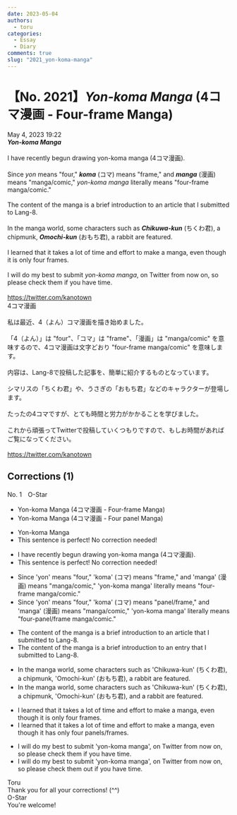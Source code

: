 ```yaml
---
date: 2023-05-04
authors:
  - toru
categories:
  - Essay
  - Diary
comments: true
slug: "2021_yon-koma-manga"
---
```


# 【No. 2021】<strong><em>Yon-koma Manga</strong></em> (4コマ漫画 - Four-frame Manga)
<div class="date">May 4, 2023 19:22</div>
<div id="post"><div id="body_show_ori">
<strong><em>Yon-koma Manga</strong></em><br/><br/>I have recently begun drawing yon-koma manga (4コマ漫画).<br/><br/>Since <em>yon</em> means "four," <strong><em>koma</em></strong> (コマ) means "frame," and <strong><em>manga</em></strong> (漫画) means "manga/comic," <em>yon-koma manga</em> literally means "four-frame manga/comic."<br/><br/>The content of the manga is a brief introduction to an article that I submitted to Lang-8.<br/><br/>In the manga world, some characters such as <strong><em>Chikuwa-kun</em></strong> (ちくわ君), a chipmunk, <strong><em>Omochi-kun</em></strong> (おもち君), a rabbit are featured.<br/><br/>I learned that it takes a lot of time and effort to make a manga, even though it is only four frames.<br/><br/>I will do my best to submit <em>yon-koma manga</em>, on Twitter from now on, so please check them if you have time.<br/><br/><a href="https://twitter.com/kanotown" target="_blank">https://twitter.com/kanotown</a>
</div></div>

<!-- more -->

<div id="post_ja"><div id="body_show_mo">
4コマ漫画<br/><br/>私は最近、4（よん）コマ漫画を描き始めました。<br/><br/>「4（よん）」は "four"、「コマ」は "frame"、「漫画」は "manga/comic" を意味するので、4コマ漫画は文字どおり "four-frame manga/comic" を意味します。<br/><br/>内容は、Lang-8で投稿した記事を、簡単に紹介するものとなっています。<br/><br/>シマリスの「ちくわ君」や、うさぎの「おもち君」などのキャラクターが登場します。<br/><br/>たったの4コマですが、とても時間と労力がかかることを学びました。<br/><br/>これから頑張ってTwitterで投稿していくつもりですので、もしお時間があればご覧になってください。<br/><br/><a href="https://twitter.com/kanotown" target="_blank">https://twitter.com/kanotown</a>
</div></div>

## Corrections (1)
<div id="block"><div class="first_name"> No. 1　<span class="just_name">O-Star</span></div><div id="block2">
<ul class="correction_field">
<li class="incorrect">Yon-koma Manga (4コマ漫画 - Four-frame Manga)</li>
<li class="corrected correct">
Yon-koma Manga (4コマ漫画 - <span class="f_bold">Four panel </span>Manga)
</li>
</ul>
<ul class="correction_field">
<li class="incorrect">Yon-koma Manga</li>
<li class="corrected perfect">This sentence is perfect! No correction needed!</li>
</ul>
<ul class="correction_field">
<li class="incorrect">I have recently begun drawing yon-koma manga (4コマ漫画).</li>
<li class="corrected perfect">This sentence is perfect! No correction needed!</li>
</ul>
<ul class="correction_field">
<li class="incorrect">Since 'yon' means "four," 'koma' (コマ) means "frame," and 'manga' (漫画) means "manga/comic," 'yon-koma manga' literally means "four-frame manga/comic."</li>
<li class="corrected correct">
Since 'yon' means "four," 'koma' (コマ) means "<span class="f_blue">panel/frame,</span>" and 'manga' (漫画) means "manga/comic," 'yon-koma manga' literally means "four-<span class="f_blue">panel/frame </span>manga/comic."
</li>
</ul>
<ul class="correction_field">
<li class="incorrect">The content of the manga is a brief introduction to an article that I submitted to Lang-8.</li>
<li class="corrected correct">
The content of the manga is a brief introduction to an <span class="f_bold">entry</span> that I submitted to Lang-8.
</li>
</ul>
<ul class="correction_field">
<li class="incorrect">In the manga world, some characters such as 'Chikuwa-kun' (ちくわ君), a chipmunk, 'Omochi-kun' (おもち君), a rabbit are featured.</li>
<li class="corrected correct">
In the manga world, some characters such as 'Chikuwa-kun' (ちくわ君), a chipmunk, 'Omochi-kun' (おもち君), <span class="f_bold">and</span> a rabbit are featured.
</li>
</ul>
<ul class="correction_field">
<li class="incorrect">I learned that it takes a lot of time and effort to make a manga, even though it is only four frames.</li>
<li class="corrected correct">
I learned that it takes a lot of time and effort to make a manga, even though it <span class="f_bold">has</span> only four <span class="f_blue">panels/frames</span>.
</li>
</ul>
<ul class="correction_field">
<li class="incorrect">I will do my best to submit 'yon-koma manga', on Twitter from now on, so please check them if you have time.</li>
<li class="corrected correct">
I will do my best to submit 'yon-koma manga', on Twitter from now on, so please check them <span class="f_bold">out</span> if you have time.
</li>
</ul>
</div><div class="name"><span class="just_name">Toru</span><br>
Thank you for all your corrections! (^^)
</div>
<div class="name"><span class="just_name">O-Star</span><br>
You're welcome!
</div>
</div>
